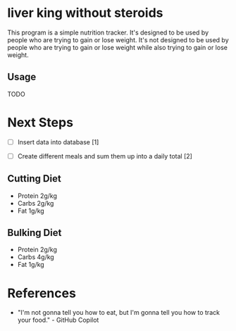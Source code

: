 # liver king without steroids

This program is a simple nutrition tracker. It's designed to be used by people who are trying to gain or lose weight. It's not designed to be used by people who are trying to gain or lose weight while also trying to gain or lose weight.

## Usage
TODO

# Next Steps
- [ ] Insert data into database [1]
- [ ] Create different meals and sum them up into a daily total [2]


## Cutting Diet

- Protein 2g/kg
- Carbs 2g/kg
- Fat 1g/kg

## Bulking Diet

- Protein 2g/kg
- Carbs 4g/kg
- Fat 1g/kg

# References
- "I'm not gonna tell you how to eat, but I'm gonna tell you how to track your food." - GitHub Copilot